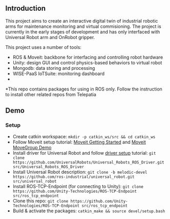 ## Introduction 
This project aims to create an interactive digital twin of industrial robotic arms for maintenance monitoring and virtual commisioning. The project is currently in the early stages of development and has only interfaced with Universal Robot arm and OnRobot gripper.

This project uses a number of tools:
- ROS & Moveit: backbone for interfacing and controlling robot hardware
- Unity: design GUI and control physics-based behaviors to virtual robot
- Mongodb: data storing and processing
- WISE-PaaS IoTSuite: monitoring dashboard
- 
*Thís repo contains packages for using in ROS only. Follow the instruction to install other related repos from Telepatia

## Demo
### Setup
- Create catkin workspace: `mkdir -p catkin_ws/src && cd catkin_ws`
- Follow Moveit setup tutorial: [Moveit Getting Started](http://ros-planning.github.io/moveit_tutorials/doc/getting_started/getting_started.html "Moveit Getting Started") and [Moveit MoveGroup Demo](https://ros-planning.github.io/moveit_tutorials/doc/move_group_python_interface/move_group_python_interface_tutorial.html "Moveit MoveGroup Demo")
- Install driver for Universal Robot and follow [driver setup](https://github.com/UniversalRobots/Universal_Robots_ROS_Driver "setup tutorial") tutorial: `git clone https://github.com/UniversalRobots/Universal_Robots_ROS_Driver.git src/Universal_Robots_ROS_Driver`
- Install Universal Robot description: `git clone -b melodic-devel https://github.com/ros-industrial/universal_robot.git src/universal_robot`
- Install ROS-TCP-Endpoint (for connecting to Unity): `git clone https://github.com/Unity-Technologies/ROS-TCP-Endpoint src/ros_tcp_endpoint`
- Clone this repo: `git clone https://github.com/Unity-Technologies/ROS-TCP-Endpoint src/ros_tcp_endpoint`
- Build & activate the packages: `catkin_make && source devel/setup.bash`